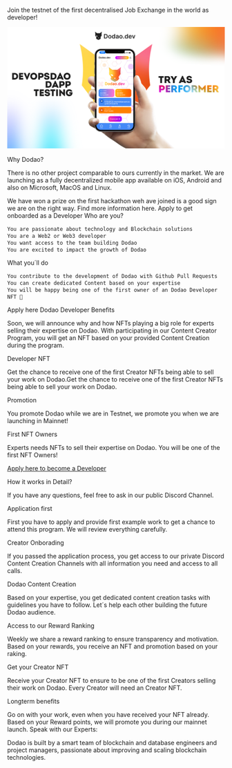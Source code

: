 Join the testnet of the first decentralised Job Exchange in the world as developer!

![try as performer](../img/try-as-performer-iphone.png)

Why Dodao?

There is no other project comparable to ours currently in the market. We are launching as a fully decentralized mobile app available on iOS, Android and also on Microsoft, MacOS and Linux.

We have won a prize on the first hackathon weh ave joined is a good sign we are on the right way. Find more information here.
Apply to get onboarded as a Developer
Who are you?

    You are passionate about technology and Blockchain solutions
    You are a Web2 or Web3 developer
    You want access to the team building Dodao
    You are excited to impact the growth of Dodao

What you´ll do

    You contribute to the development of Dodao with Github Pull Requests
    You can create dedicated Content based on your expertise
    You will be happy being one of the first owner of an Dodao Developer NFT 🙂 

Apply here
Dodao Developer Benefits

Soon, we will announce why and how NFTs playing a big role for experts selling their expertise on Dodao. With participating in our Content Creator Program, you will get an NFT based on your provided Content Creation during the program.

Developer NFT

Get the chance to receive one of the first Creator NFTs being able to sell your work on Dodao.Get the chance to receive one of the first Creator NFTs being able to sell your work on Dodao.

Promotion

You promote Dodao while we are in Testnet, we promote you when we are launching in Mainnet!

 

First NFT Owners

Experts needs NFTs to sell their expertise on Dodao. You will be one of the first NFT Owners!

[Apply here to become a Developer](https://forms.gle/X1BoC8rVJaDinncQ6)

How it works in Detail?

If you have any questions, feel free to ask in our public Discord Channel.

Application first

First you have to apply and provide first example work to get a chance to attend this program. We will review everything carefully.

Creator Onborading

If you passed the application process, you get access to our private Discord Content Creation Channels with all information you need and access to all calls.

Dodao Content Creation

Based on your expertise, you get dedicated content creation tasks with guidelines you have to follow. Let´s help each other building the future Dodao audience.

 

Access to our Reward Ranking

Weekly we share a reward ranking to ensure transparency and motivation. Based on your rewards, you receive an NFT and promotion based on your raking.

Get your Creator NFT

Receive your Creator NFT to ensure to be one of the first Creators selling their work on Dodao. Every Creator will need an Creator NFT.

Longterm benefits

Go on with your work, even when you have received your NFT already. Based on your Reward points, we will promote you during our mainnet launch.
Speak with our Experts:

Dodao is built by a smart team of blockchain and database engineers and project managers, passionate about improving and scaling blockchain technologies.
